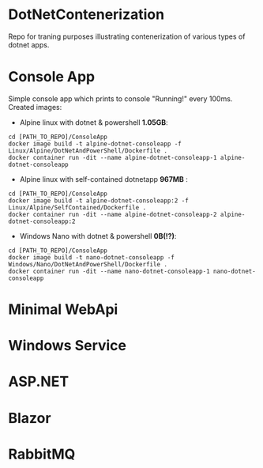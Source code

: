 # DotNetContenerization
Repo for traning purposes illustrating contenerization of various types of dotnet apps.

# Console App
Simple console app which prints to console "Running!" every 100ms.
Created images:
- Alpine linux with dotnet & powershell **1.05GB**:
```
cd [PATH_TO_REPO]/ConsoleApp
docker image build -t alpine-dotnet-consoleapp -f Linux/Alpine/DotNetAndPowerShell/Dockerfile .
docker container run -dit --name alpine-dotnet-consoleapp-1 alpine-dotnet-consoleapp
```
- Alpine linux with self-contained dotnetapp **967MB** :
```
cd [PATH_TO_REPO]/ConsoleApp
docker image build -t alpine-dotnet-consoleapp:2 -f Linux/Alpine/SelfContained/Dockerfile .
docker container run -dit --name alpine-dotnet-consoleapp-2 alpine-dotnet-consoleapp:2
```
- Windows Nano with dotnet & powershell **0B(!?)**:
```
cd [PATH_TO_REPO]/ConsoleApp
docker image build -t nano-dotnet-consoleapp -f Windows/Nano/DotNetAndPowerShell/Dockerfile .
docker container run -dit --name nano-dotnet-consoleapp-1 nano-dotnet-consoleapp
```

# Minimal WebApi

# Windows Service

# ASP.NET

# Blazor

# RabbitMQ
